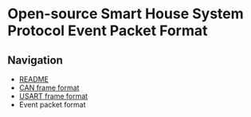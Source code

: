 # Open-source Smart House System Protocol Event Packet Format

## Navigation
* [README](../README.md)
* [CAN frame format](CAN.md)
* [USART frame format](USART.md)
* Event packet format
